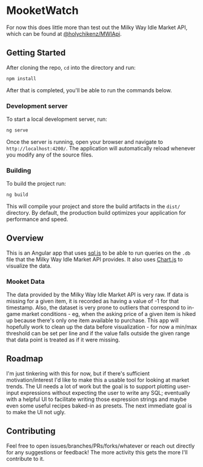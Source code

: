 # MooketWatch

For now this does little more than test out the Milky Way Idle Market API, which can be found at
[@holychikenz/MWIApi](https://github.com/holychikenz/MWIApi).

## Getting Started

After cloning the repo, `cd` into the directory and run:

```bash
npm install
```

After that is completed, you'll be able to run the commands below.

### Development server

To start a local development server, run:

```bash
ng serve
```

Once the server is running, open your browser and navigate to `http://localhost:4200/`. The
application will automatically reload whenever you modify any of the source files.

### Building

To build the project run:

```bash
ng build
```

This will compile your project and store the build artifacts in the `dist/` directory. By default,
the production build optimizes your application for performance and speed.

## Overview

This is an Angular app that uses [sql.js](https://github.com/sql-js/sql.js) to be able to run
queries on the `.db` file that the Milky Way Idle Market API provides. It also uses
[Chart.js](https://github.com/chartjs/Chart.js) to visualize the data.

### Mooket Data

The data provided by the Milky Way Idle Market API is very raw. If data is missing for a given item,
it is recorded as having a value of -1 for that timestamp. Also, the dataset is very prone to
outliers that correspond to in-game market conditions - eg, when the asking price of a given item is
hiked up because there's only one item available to purchase. This app will hopefully work to clean
up the data before visualization - for now a min/max threshold can be set per line and if the value
falls outside the given range that data point is treated as if it were missing.

## Roadmap

I'm just tinkering with this for now, but if there's sufficient motivation/interest I'd like to make
this a usable tool for looking at market trends. The UI needs a lot of work but the goal is to
support plotting user-input expressions without expecting the user to write any SQL; eventually with
a helpful UI to facilitate writing those expression strings and maybe even some useful recipes
baked-in as presets. The next immediate goal is to make the UI not ugly.

## Contributing

Feel free to open issues/branches/PRs/forks/whatever or reach out directly for any suggestions or
feedback! The more activity this gets the more I'll contribute to it.
